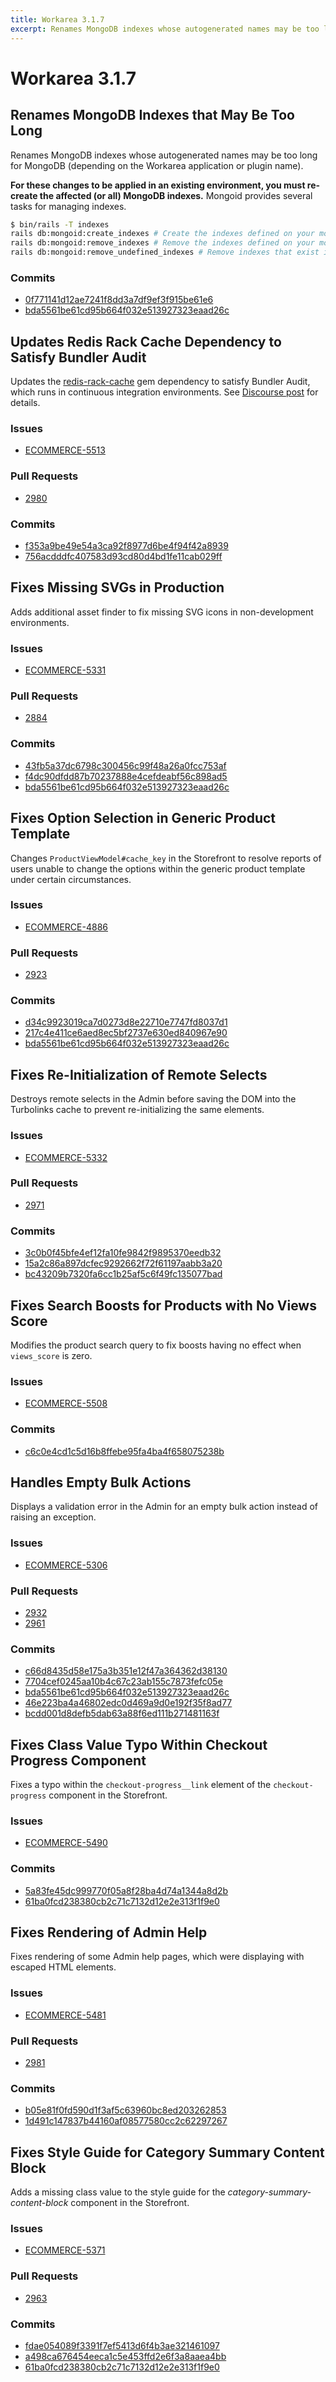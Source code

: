 ```yaml
---
title: Workarea 3.1.7
excerpt: Renames MongoDB indexes whose autogenerated names may be too long for MongoDB (depending on the Workarea application or plugin name).
---
```


# Workarea 3.1.7

## Renames MongoDB Indexes that May Be Too Long

Renames MongoDB indexes whose autogenerated names may be too long for MongoDB (depending on the Workarea application or plugin name).

**For these changes to be applied in an existing environment, you must re-create the affected (or all) MongoDB indexes.** Mongoid provides several tasks for managing indexes.

```bash
$ bin/rails -T indexes
rails db:mongoid:create_indexes # Create the indexes defined on your mongoid models
rails db:mongoid:remove_indexes # Remove the indexes defined on your mongoid models without questions
rails db:mongoid:remove_undefined_indexes # Remove indexes that exist in the database but aren't specified on the models
```

### Commits

- [0f771141d12ae7241f8dd3a7df9ef3f915be61e6](https://stash.tools.weblinc.com/projects/WL/repos/workarea/commits/0f771141d12ae7241f8dd3a7df9ef3f915be61e6)
- [bda5561be61cd95b664f032e513927323eaad26c](https://stash.tools.weblinc.com/projects/WL/repos/workarea/commits/bda5561be61cd95b664f032e513927323eaad26c)

## Updates Redis Rack Cache Dependency to Satisfy Bundler Audit

Updates the [redis-rack-cache](https://rubygems.org/gems/redis-rack-cache) gem dependency to satisfy Bundler Audit, which runs in continuous integration environments. See [Discourse post](https://discourse.weblinc.com/t/bundler-audit-cve-2017-1000248-build-failures) for details.

### Issues

- [ECOMMERCE-5513](https://jira.tools.weblinc.com/browse/ECOMMERCE-5513)

### Pull Requests

- [2980](https://stash.tools.weblinc.com/projects/WL/repos/workarea/pull-requests/2980/overview)

### Commits

- [f353a9be49e54a3ca92f8977d6be4f94f42a8939](https://stash.tools.weblinc.com/projects/WL/repos/workarea/commits/f353a9be49e54a3ca92f8977d6be4f94f42a8939)
- [756acdddfc407583d93cd80d4bd1fe11cab029ff](https://stash.tools.weblinc.com/projects/WL/repos/workarea/commits/756acdddfc407583d93cd80d4bd1fe11cab029ff)

## Fixes Missing SVGs in Production

Adds additional asset finder to fix missing SVG icons in non-development environments.

### Issues

- [ECOMMERCE-5331](https://jira.tools.weblinc.com/browse/ECOMMERCE-5331)

### Pull Requests

- [2884](https://stash.tools.weblinc.com/projects/WL/repos/workarea/pull-requests/2884/overview)

### Commits

- [43fb5a37dc6798c300456c99f48a26a0fcc753af](https://stash.tools.weblinc.com/projects/WL/repos/workarea/commits/43fb5a37dc6798c300456c99f48a26a0fcc753af)
- [f4dc90dfdd87b70237888e4cefdeabf56c898ad5](https://stash.tools.weblinc.com/projects/WL/repos/workarea/commits/f4dc90dfdd87b70237888e4cefdeabf56c898ad5)
- [bda5561be61cd95b664f032e513927323eaad26c](https://stash.tools.weblinc.com/projects/WL/repos/workarea/commits/bda5561be61cd95b664f032e513927323eaad26c)

## Fixes Option Selection in Generic Product Template

Changes `ProductViewModel#cache_key` in the Storefront to resolve reports of users unable to change the options within the generic product template under certain circumstances.

### Issues

- [ECOMMERCE-4886](https://jira.tools.weblinc.com/browse/ECOMMERCE-4886)

### Pull Requests

- [2923](https://stash.tools.weblinc.com/projects/WL/repos/workarea/pull-requests/2923/overview)

### Commits

- [d34c9923019ca7d0273d8e22710e7747fd8037d1](https://stash.tools.weblinc.com/projects/WL/repos/workarea/commits/d34c9923019ca7d0273d8e22710e7747fd8037d1)
- [217c4e411ce6aed8ec5bf2737e630ed840967e90](https://stash.tools.weblinc.com/projects/WL/repos/workarea/commits/217c4e411ce6aed8ec5bf2737e630ed840967e90)
- [bda5561be61cd95b664f032e513927323eaad26c](https://stash.tools.weblinc.com/projects/WL/repos/workarea/commits/bda5561be61cd95b664f032e513927323eaad26c)

## Fixes Re-Initialization of Remote Selects

Destroys remote selects in the Admin before saving the DOM into the Turbolinks cache to prevent re-initializing the same elements.

### Issues

- [ECOMMERCE-5332](https://jira.tools.weblinc.com/browse/ECOMMERCE-5332)

### Pull Requests

- [2971](https://stash.tools.weblinc.com/projects/WL/repos/workarea/pull-requests/2971/overview)

### Commits

- [3c0b0f45bfe4ef12fa10fe9842f9895370eedb32](https://stash.tools.weblinc.com/projects/WL/repos/workarea/commits/3c0b0f45bfe4ef12fa10fe9842f9895370eedb32)
- [15a2c86a897dcfec9292662f72f61197aabb3a20](https://stash.tools.weblinc.com/projects/WL/repos/workarea/commits/15a2c86a897dcfec9292662f72f61197aabb3a20)
- [bc43209b7320fa6cc1b25af5c6f49fc135077bad](https://stash.tools.weblinc.com/projects/WL/repos/workarea/commits/bc43209b7320fa6cc1b25af5c6f49fc135077bad)

## Fixes Search Boosts for Products with No Views Score

Modifies the product search query to fix boosts having no effect when `views_score` is zero.

### Issues

- [ECOMMERCE-5508](https://jira.tools.weblinc.com/browse/ECOMMERCE-5508)

### Commits

- [c6c0e4cd1c5d16b8ffebe95fa4ba4f658075238b](https://stash.tools.weblinc.com/projects/WL/repos/workarea/commits/c6c0e4cd1c5d16b8ffebe95fa4ba4f658075238b)

## Handles Empty Bulk Actions

Displays a validation error in the Admin for an empty bulk action instead of raising an exception.

### Issues

- [ECOMMERCE-5306](https://jira.tools.weblinc.com/browse/ECOMMERCE-5306)

### Pull Requests

- [2932](https://stash.tools.weblinc.com/projects/WL/repos/workarea/pull-requests/2932/overview)
- [2961](https://stash.tools.weblinc.com/projects/WL/repos/workarea/pull-requests/2961/overview)

### Commits

- [c66d8435d58e175a3b351e12f47a364362d38130](https://stash.tools.weblinc.com/projects/WL/repos/workarea/commits/c66d8435d58e175a3b351e12f47a364362d38130)
- [7704cef0245aa10b4c67c23ab155c7873fefc05e](https://stash.tools.weblinc.com/projects/WL/repos/workarea/commits/7704cef0245aa10b4c67c23ab155c7873fefc05e)
- [bda5561be61cd95b664f032e513927323eaad26c](https://stash.tools.weblinc.com/projects/WL/repos/workarea/commits/bda5561be61cd95b664f032e513927323eaad26c)
- [46e223ba4a46802edc0d469a9d0e192f35f8ad77](https://stash.tools.weblinc.com/projects/WL/repos/workarea/commits/46e223ba4a46802edc0d469a9d0e192f35f8ad77)
- [bcdd001d8defb5dab63a88f6ed111b271481163f](https://stash.tools.weblinc.com/projects/WL/repos/workarea/commits/bcdd001d8defb5dab63a88f6ed111b271481163f)

## Fixes Class Value Typo Within Checkout Progress Component

Fixes a typo within the `checkout-progress__link` element of the `checkout-progress` component in the Storefront.

### Issues

- [ECOMMERCE-5490](https://jira.tools.weblinc.com/browse/ECOMMERCE-5490)

### Commits

- [5a83fe45dc999770f05a8f28ba4d74a1344a8d2b](https://stash.tools.weblinc.com/projects/WL/repos/workarea/commits/5a83fe45dc999770f05a8f28ba4d74a1344a8d2b)
- [61ba0fcd238380cb2c71c7132d12e2e313f1f9e0](https://stash.tools.weblinc.com/projects/WL/repos/workarea/commits/61ba0fcd238380cb2c71c7132d12e2e313f1f9e0)

## Fixes Rendering of Admin Help

Fixes rendering of some Admin help pages, which were displaying with escaped HTML elements.

### Issues

- [ECOMMERCE-5481](https://jira.tools.weblinc.com/browse/ECOMMERCE-5481)

### Pull Requests

- [2981](https://stash.tools.weblinc.com/projects/WL/repos/workarea/pull-requests/2981/overview)

### Commits

- [b05e81f0fd590d1f3af5c63960bc8ed203262853](https://stash.tools.weblinc.com/projects/WL/repos/workarea/commits/b05e81f0fd590d1f3af5c63960bc8ed203262853)
- [1d491c147837b44160af08577580cc2c62297267](https://stash.tools.weblinc.com/projects/WL/repos/workarea/commits/1d491c147837b44160af08577580cc2c62297267)

## Fixes Style Guide for Category Summary Content Block

Adds a missing class value to the style guide for the _category-summary-content-block_ component in the Storefront.

### Issues

- [ECOMMERCE-5371](https://jira.tools.weblinc.com/browse/ECOMMERCE-5371)

### Pull Requests

- [2963](https://stash.tools.weblinc.com/projects/WL/repos/workarea/pull-requests/2963/overview)

### Commits

- [fdae054089f3391f7ef5413d6f4b3ae321461097](https://stash.tools.weblinc.com/projects/WL/repos/workarea/commits/fdae054089f3391f7ef5413d6f4b3ae321461097)
- [a498ca676454eeca1c5e453ffd2e6f3a8aaea4bb](https://stash.tools.weblinc.com/projects/WL/repos/workarea/commits/a498ca676454eeca1c5e453ffd2e6f3a8aaea4bb)
- [61ba0fcd238380cb2c71c7132d12e2e313f1f9e0](https://stash.tools.weblinc.com/projects/WL/repos/workarea/commits/61ba0fcd238380cb2c71c7132d12e2e313f1f9e0)
